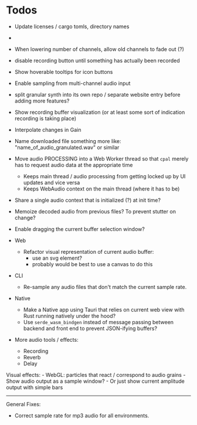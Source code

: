 # Todos

- Update licenses / cargo tomls, directory names
-
- When lowering number of channels, allow old channels to fade out (?)

- disable recording button until something has actually been recorded

- Show hoverable tooltips for icon buttons

- Enable sampling from multi-channel audio input

- split granular synth into its own repo / separate website entry before adding more features?

- Show recording buffer visualization (or at least some sort of indication recording is taking place)

- Interpolate changes in Gain

- Name downloaded file something more like: "name_of_audio_granulated.wav" or similar

- Move audio PROCESSING into a Web Worker thread so that `cpal` merely has to request audio data at the appropriate time

  - Keeps main thread / audio processing from getting locked up by UI updates and vice versa
  - Keeps WebAudio context on the main thread (where it has to be)

- Share a single audio context that is initialized (?) at init time?
- Memoize decoded audio from previous files? To prevent stutter on change?
- Enable dragging the current buffer selection window?

- Web

  - Refactor visual representation of current audio buffer:
    - use an svg <path /> element?
    - probably would be best to use a canvas to do this

- CLI

  - Re-sample any audio files that don't match the current sample rate.

- Native

  - Make a Native app using Tauri that relies on current web view with Rust running natively under the hood?
  - Use `serde_wasm_bindgen` instead of message passing between backend and front end to prevent JSON-ifying buffers?

- More audio tools / effects:
  - Recording
  - Reverb
  - Delay

Visual effects: - WebGL: particles that react / correspond to audio grains - Show audio output as a sample window? - Or just show current amplitude output with simple bars

---

General Fixes:

- Correct sample rate for mp3 audio for all environments.
